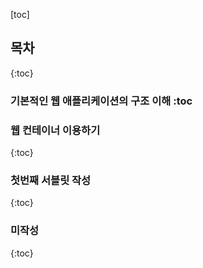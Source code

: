 [toc] <!-- 목차 생성 -->

## 목차
{:toc}

### 기본적인 웹 애플리케이션의 구조 이해 :toc
### 웹 컨테이너 이용하기
{:toc}
### 첫번째 서블릿 작성
{:toc}
### 미작성
{:toc}